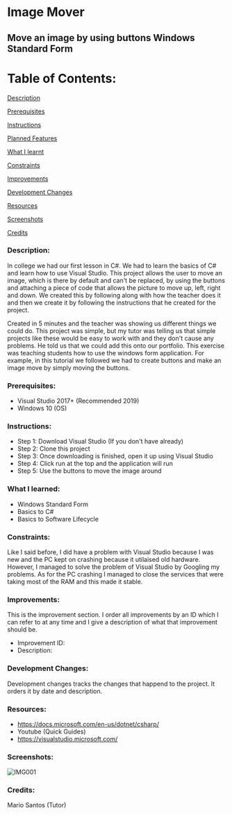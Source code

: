 # Image Mover

## Move an image by using buttons Windows Standard Form 

# Table of Contents:

[Description](#Description)  
<a name="Description"/>

[Prerequisites](#Prerequisites)  
<a name="Prerequisites"/>

[Instructions](#Instructions)  
<a name="Instructions"/>

[Planned Features](#Planned_Features)  
<a name="Planned_Features"/>

[What I learnt](#What_I_Learned)  
<a name="What_I_Learnt"/>

[Constraints](#Constraints)  
<a name="Constraints"/>

[Improvements](#Improvements)  
<a name="Improvements"/>

[Development Changes](#Development_Changes)  
<a name="Development_Changes"/>

[Resources](#Resources)  
<a name="Resources"/>

[Screenshots](#Screenshots)
<a name="Screenshots"/>

[Credits](#Credits)  
<a name="Credits"/>

### Description: 

In college we had our first lesson in C#. We had to learn the basics of C# and learn how to use Visual Studio. This project allows the user to move an image, which is there by default and can't be replaced, by using the buttons and attaching a piece of code that allows the picture to move up, left, right and down. We created this by following along with how the teacher does it and then we create it by following the instructions that he created for the project. 

Created in 5 minutes and the teacher was showing us different things we could do. This project was simple, but my tutor was telling us that simple projects like these would be easy to work with and they don't cause any problems. He told us that we could add this onto our portfolio. This exercise was teaching students how to use the windows form application. For example, in this tutorial we followed we had to create buttons and make an image move by simply moving the buttons. 

### Prerequisites:
- Visual Studio 2017+ (Recommended 2019)
- Windows 10 (OS)

### Instructions:
- Step 1: Download Visual Studio (If you don't have already)
- Step 2: Clone this project
- Step 3: Once downloading is finished, open it up using Visual Studio
- Step 4: Click run at the top and the application will run
- Step 5: Use the buttons to move the image around


### What I learned:
- Windows Standard Form
- Basics to C#
- Basics to Software Lifecycle

### Constraints:

Like I said before, I did have a problem with Visual Studio because I was new and the PC kept on crashing because it utilaised old hardware. However, I managed to solve the problem of Visual Studio by Googling my problems. As for the PC crashing I managed to close the services that were taking most of the RAM and this made it stable.

### Improvements:
This is the improvement section. I order all improvements by an ID which I can refer to at any time and I give a description of what that improvement should be.

- Improvement ID:
- Description: 

### Development Changes:
Development changes tracks the changes that happend to the project. It orders it by date and description.

### Resources:
- https://docs.microsoft.com/en-us/dotnet/csharp/
- Youtube (Quick Guides)
- https://visualstudio.microsoft.com/

### Screenshots:
![IMG001](https://user-images.githubusercontent.com/45819118/73939518-8dad2e80-48e1-11ea-93da-a61d70602c84.PNG)

### Credits:
Mario Santos (Tutor)

